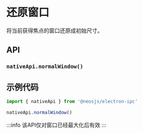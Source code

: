 # 还原窗口

将当前获得焦点的窗口还原成初始尺寸。

## API
### `nativeApi.normalWindow()`
### 

## 示例代码
```js
import { nativeApi } from '@neosjs/electron-ipc'

nativeApi.normalWindow()
```
:::info
该API仅对窗口已经最大化后有效
:::
